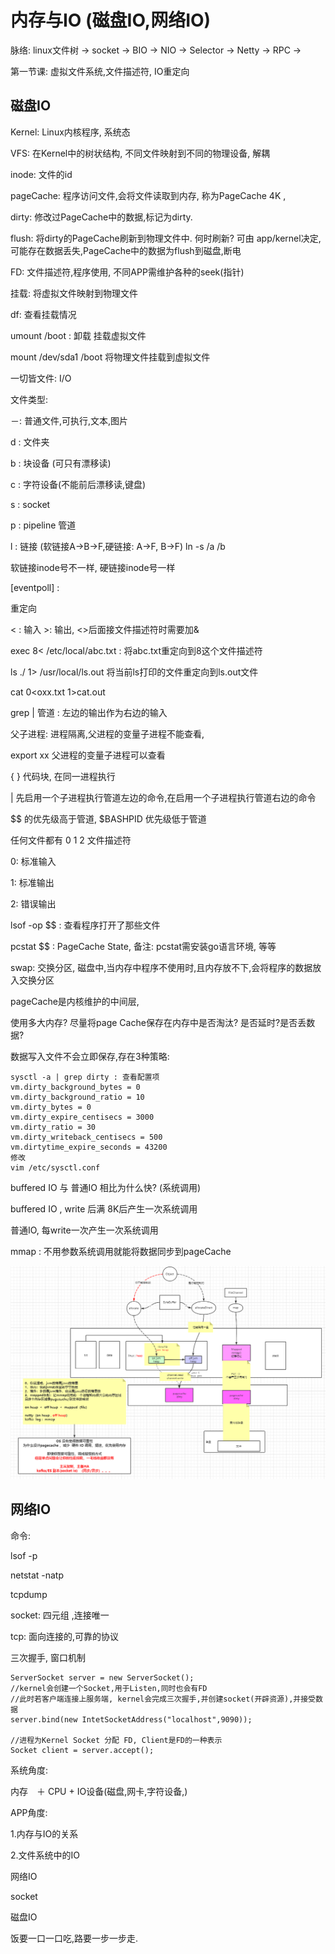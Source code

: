 # 内存与IO (磁盘IO,网络IO)

脉络: linux文件树 ->  socket -> BIO -> NIO -> Selector -> Netty -> RPC -> 

第一节课: 虚拟文件系统,文件描述符, IO重定向

## 磁盘IO

Kernel: Linux内核程序, 系统态

VFS: 在Kernel中的树状结构, 不同文件映射到不同的物理设备, 解耦

inode: 文件的id

pageCache: 程序访问文件,会将文件读取到内存, 称为PageCache 4K ,

dirty: 修改过PageCache中的数据,标记为dirty.

flush: 将dirty的PageCache刷新到物理文件中. 何时刷新? 可由 app/kernel决定,可能存在数据丢失,PageCache中的数据为flush到磁盘,断电

FD: 文件描述符,程序使用, 不同APP需维护各种的seek(指针)

挂载: 将虚拟文件映射到物理文件

df: 查看挂载情况

umount /boot :  卸载 挂载虚拟文件

mount /dev/sda1 /boot 将物理文件挂载到虚拟文件



一切皆文件: I/O

文件类型:

－: 普通文件,可执行,文本,图片

d : 文件夹

b : 块设备 (可只有漂移读)

c : 字符设备(不能前后漂移读,键盘)

s : socket 

p : pipeline 管道 

l : 链接 (软链接A->B->F,硬链接: A->F, B->F)   ln -s  /a  /b

软链接inode号不一样, 硬链接inode号一样

[eventpoll] : 



重定向  

<  : 输入 >: 输出,  <>后面接文件描述符时需要加&

exec 8< /etc/local/abc.txt : 将abc.txt重定向到8这个文件描述符

ls ./ 1> /usr/local/ls.out  将当前ls打印的文件重定向到ls.out文件

cat 0<oxx.txt 1>cat.out

grep | 管道 : 左边的输出作为右边的输入

父子进程: 进程隔离,父进程的变量子进程不能查看, 

export xx  父进程的变量子进程可以查看

{ } 代码块, 在同一进程执行

| 先启用一个子进程执行管道左边的命令,在启用一个子进程执行管道右边的命令

$$ 的优先级高于管道, $BASHPID 优先级低于管道

任何文件都有 0 1 2 文件描述符

0: 标准输入

1: 标准输出

2: 错误输出

lsof -op $$ : 查看程序打开了那些文件

pcstat $$ : PageCache State,  备注: pcstat需安装go语言环境, 等等

swap: 交换分区, 磁盘中,当内存中程序不使用时,且内存放不下,会将程序的数据放入交换分区

pageCache是内核维护的中间层, 

使用多大内存? 尽量将page Cache保存在内存中是否淘汰? 是否延时?是否丢数据?

数据写入文件不会立即保存,存在3种策略: 

```
sysctl -a | grep dirty : 查看配置项
vm.dirty_background_bytes = 0
vm.dirty_background_ratio = 10
vm.dirty_bytes = 0
vm.dirty_expire_centisecs = 3000
vm.dirty_ratio = 30
vm.dirty_writeback_centisecs = 500
vm.dirtytime_expire_seconds = 43200
修改
vim /etc/sysctl.conf
```

buffered IO 与 普通IO 相比为什么快? (系统调用)

buffered IO  , write 后满 8K后产生一次系统调用

普通IO, 每write一次产生一次系统调用

mmap :  不用参数系统调用就能将数据同步到pageCache

![image-20210325145801686](images/image-20210325145801686.png)





## 网络IO

命令:  

lsof -p 

netstat -natp

tcpdump



socket: 四元组 ,连接唯一

tcp: 面向连接的,可靠的协议 

三次握手, 窗口机制

```
ServerSocket server = new ServerSocket();
//kernel会创建一个Socket,用于Listen,同时也会有FD
//此时若客户端连接上服务端, kernel会完成三次握手,并创建socket(开辟资源),并接受数据
server.bind(new IntetSocketAddress("localhost",9090));

//进程为Kernel Socket 分配 FD, Client是FD的一种表示
Socket client = server.accept();

```









系统角度:

内存　＋ CPU  + IO设备(磁盘,网卡,字符设备,)

APP角度:





1.内存与IO的关系

2.文件系统中的IO



网络IO

socket

磁盘IO



饭要一口一口吃,路要一步一步走.